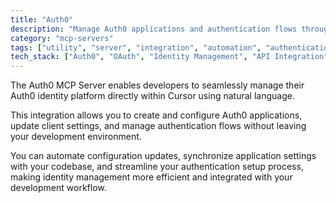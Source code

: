 ```yaml
---
title: "Auth0"
description: "Manage Auth0 applications and authentication flows through natural language commands in Cursor."
category: "mcp-servers"
tags: ["utility", "server", "integration", "automation", "authentication", "identity management", "natural language processing"]
tech_stack: ["Auth0", "OAuth", "Identity Management", "API Integration", "Authentication", "Cursor"]
---
```


The Auth0 MCP Server enables developers to seamlessly manage their Auth0 identity platform directly within Cursor using natural language. 

This integration allows you to create and configure Auth0 applications, update client settings, and manage authentication flows without leaving your development environment. 

You can automate configuration updates, synchronize application settings with your codebase, and streamline your authentication setup process, making identity management more efficient and integrated with your development workflow.
